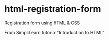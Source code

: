 # html-registration-form

Registration form using HTML & CSS

From SimpliLearn tutorial "Introduction to HTML"
